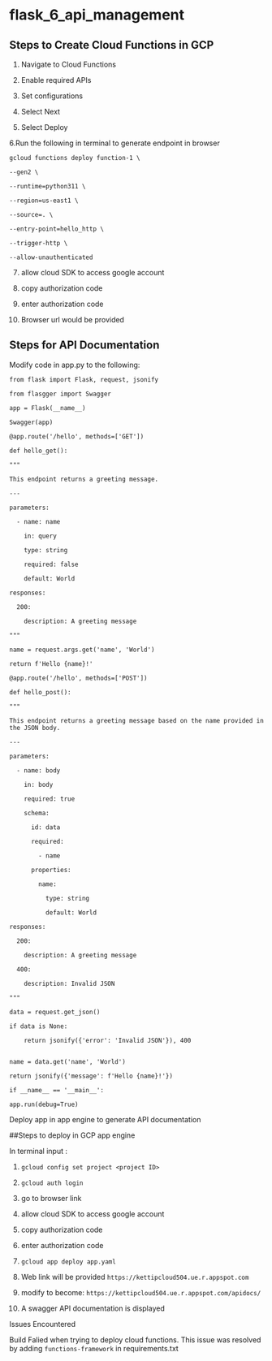# flask_6_api_management


## Steps to Create Cloud Functions in GCP

1. Navigate to Cloud Functions
  
2. Enable required APIs
   
3. Set configurations
   
4. Select Next
   
5. Select Deploy

6.Run the following in terminal to generate endpoint in browser
  
  `gcloud functions deploy function-1 \`
  
    --gen2 \
    
    --runtime=python311 \
    
    --region=us-east1 \
    
    --source=. \
    
    --entry-point=hello_http \
    
    --trigger-http \
    
    --allow-unauthenticated

7. allow cloud SDK to access google account

8. copy authorization code 

9. enter authorization code

10. Browser url would be provided

## Steps for API Documentation 

Modify code in app.py to the following:


`from flask import Flask, request, jsonify`

`from flasgger import Swagger`


`app = Flask(__name__)`

`Swagger(app)`


`@app.route('/hello', methods=['GET'])`

`def hello_get():`

    """
    
    This endpoint returns a greeting message.
    
    ---
    
    parameters:
    
      - name: name
      
        in: query
        
        type: string
        
        required: false
        
        default: World
        
    responses:
    
      200:
      
        description: A greeting message
        
    """
    
    name = request.args.get('name', 'World')
    
    return f'Hello {name}!'
    

`@app.route('/hello', methods=['POST'])`

`def hello_post():`

    """
    
    This endpoint returns a greeting message based on the name provided in the JSON body.
    
    ---
    
    parameters:
    
      - name: body
      
        in: body
        
        required: true
        
        schema:
        
          id: data
          
          required:
          
            - name
            
          properties:
          
            name:
            
              type: string
              
              default: World
              
    responses:
    
      200:
      
        description: A greeting message
        
      400:
      
        description: Invalid JSON
        
    """
    
    data = request.get_json()
    
    if data is None:
    
        return jsonify({'error': 'Invalid JSON'}), 400
        
    
    name = data.get('name', 'World')
    
    return jsonify({'message': f'Hello {name}!'})

`if __name__ == '__main__':`

    app.run(debug=True)


Deploy app in app engine to generate API documentation

##Steps to deploy in GCP app engine

In terminal input :

1. `gcloud config set project <project ID>`
  
2. `gcloud auth login`

3. go to browser link

4. allow cloud SDK to access google account

5. copy authorization code 

7. enter authorization code

8. `gcloud app deploy app.yaml`

9. Web link will be provided `https://kettipcloud504.ue.r.appspot.com`

10. modify to become: `https://kettipcloud504.ue.r.appspot.com/apidocs/`

11. A swagger API documentation is displayed


Issues Encountered

Build Falied when trying to deploy cloud functions. This issue was resolved by adding  `functions-framework` in requirements.txt

